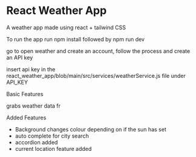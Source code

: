 # React Weather App

A weather app made using react + tailwind CSS

To run the app run npm install followed by npm run dev

go to open weather and create an account, follow the process and create an API key

insert api key in the react_weather_app/blob/main/src/services/weatherService.js file under API_KEY

Basic Features

grabs weather data fr

Added Features

- Background changes colour depending on if the sun has set
- auto complete for city search
- accordion added
- current location feature added

